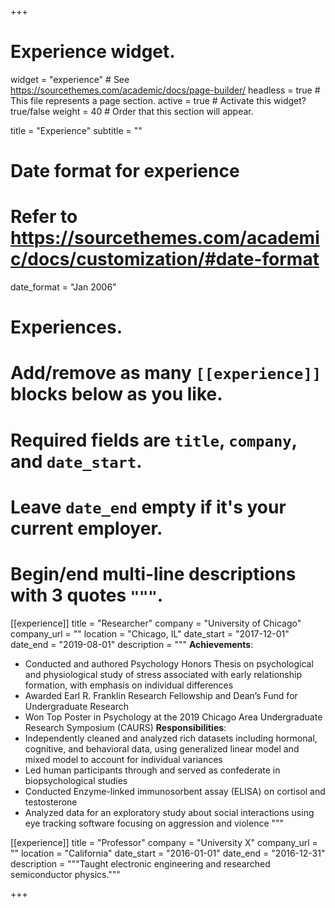 +++
# Experience widget.
widget = "experience"  # See https://sourcethemes.com/academic/docs/page-builder/
headless = true  # This file represents a page section.
active = true  # Activate this widget? true/false
weight = 40  # Order that this section will appear.

title = "Experience"
subtitle = ""

# Date format for experience
#   Refer to https://sourcethemes.com/academic/docs/customization/#date-format
date_format = "Jan 2006"

# Experiences.
#   Add/remove as many `[[experience]]` blocks below as you like.
#   Required fields are `title`, `company`, and `date_start`.
#   Leave `date_end` empty if it's your current employer.
#   Begin/end multi-line descriptions with 3 quotes `"""`.
[[experience]]
  title = "Researcher"
  company = "University of Chicago"
  company_url = ""
  location = "Chicago, IL"
  date_start = "2017-12-01"
  date_end = "2019-08-01"
  description = """
  __Achievements__:
  * Conducted and authored Psychology Honors Thesis on psychological and physiological study of stress associated with early relationship formation, with emphasis on individual differences
  * Awarded Earl R. Franklin Research Fellowship and Dean’s Fund for Undergraduate Research 
  * Won Top Poster in Psychology at the 2019 Chicago Area Undergraduate Research Symposium (CAURS)
  __Responsibilities__:
  * Independently cleaned and analyzed rich datasets including hormonal, cognitive, and behavioral data, using generalized linear model and mixed model to account for individual variances
  * Led human participants through and served as confederate in biopsychological studies
  * Conducted Enzyme-linked immunosorbent assay (ELISA) on cortisol and testosterone
  * Analyzed data for an exploratory study about social interactions using eye tracking software focusing on aggression and violence
  """

[[experience]]
  title = "Professor"
  company = "University X"
  company_url = ""
  location = "California"
  date_start = "2016-01-01"
  date_end = "2016-12-31"
  description = """Taught electronic engineering and researched semiconductor physics."""

+++

